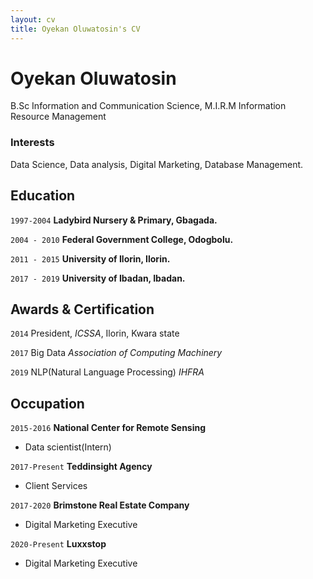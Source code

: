 ```yaml
---
layout: cv
title: Oyekan Oluwatosin's CV
---
```

# Oyekan Oluwatosin
B.Sc Information and Communication Science, M.I.R.M Information Resource Management


### Interests

Data Science, Data analysis, Digital Marketing, Database Management.


## Education

`1997-2004`
__Ladybird Nursery & Primary, Gbagada.__

`2004 - 2010`
__Federal Government College, Odogbolu.__


`2011 - 2015`
__University of Ilorin, Ilorin.__


`2017 - 2019`
__University of Ibadan, Ibadan.__



## Awards & Certification

`2014`
President, *ICSSA*, Ilorin, Kwara state

`2017`
Big Data *Association of Computing Machinery*

`2019`
NLP(Natural Language Processing) *IHFRA*


## Occupation

`2015-2016`
__National Center for Remote Sensing__

- Data scientist(Intern)


`2017-Present`
__Teddinsight Agency__

- Client Services


`2017-2020`
__Brimstone Real Estate Company__

- Digital Marketing Executive

`2020-Present`
__Luxxstop__

- Digital Marketing Executive






